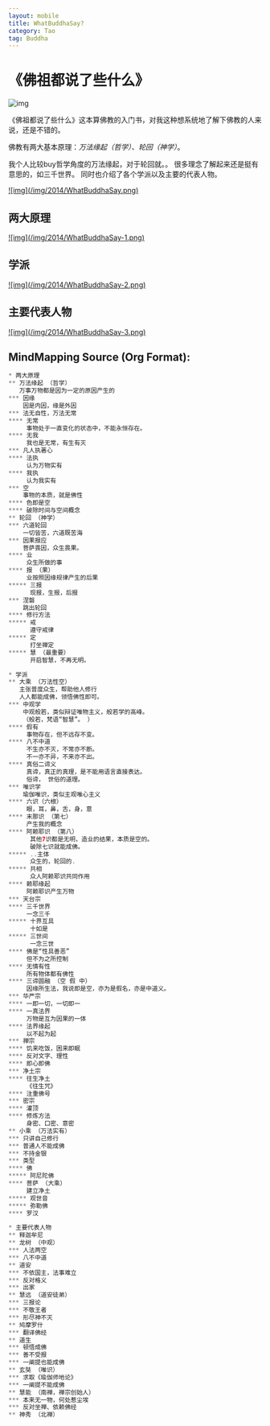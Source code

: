 ```yaml
---
layout: mobile
title: WhatBuddhaSay?
category: Tao
tag: Buddha
---
```


《佛祖都说了些什么》
=====================
![img](http://img5.douban.com/mpic/s27349059.jpg)


《佛祖都说了些什么》这本算佛教的入门书，对我这种想系统地了解下佛教的人来说，还是不错的。

佛教有两大基本原理：*万法缘起（哲学）、轮回（神学）*。

我个人比较buy哲学角度的万法缘起，对于轮回就。。
很多理念了解起来还是挺有意思的，如三千世界。
同时也介绍了各个学派以及主要的代表人物。

<a href="/img/2014/WhatBuddhaSay.png" target="_blank">
![img](/img/2014/WhatBuddhaSay.png)
</a>


## 两大原理
<a href="/img/2014/WhatBuddhaSay-1.png" target="_blank">
![img](/img/2014/WhatBuddhaSay-1.png)
</a>

## 学派
<a href="/img/2014/WhatBuddhaSay-2.png" target="_blank">
![img](/img/2014/WhatBuddhaSay-2.png)
</a>

## 主要代表人物
<a href="/img/2014/WhatBuddhaSay-3.png" target="_blank">
![img](/img/2014/WhatBuddhaSay-3.png)
</a>

MindMapping Source (Org Format):
------------------

```php
* 两大原理
** 万法缘起 （哲学）
   万事万物都是因为一定的原因产生的
*** 因缘
    因是内因，缘是外因
*** 法无自性，万法无常
**** 无常
     事物处于一直变化的状态中，不能永恒存在。
**** 无我
     我也是无常，有生有灭
*** 凡人执著心
**** 法执
     认为万物实有
**** 我执
     认为我实有
*** 空
    事物的本质，就是佛性
**** 色即是空
**** 破除时间与空间概念
** 轮回 （神学）
*** 六道轮回
    一切皆苦，六道既苦海
*** 因果报应
    菩萨畏因，众生畏果。
**** 业 
     众生所做的事
**** 报 （果）
     业按照因缘规律产生的后果
***** 三报
      现报，生报，后报
*** 涅磐
    跳出轮回
**** 修行方法
***** 戒
      遵守戒律
***** 定
      打坐禅定
***** 慧 （最重要）
      开启智慧，不再无明。   
```

```php
* 学派
** 大乘 （万法性空）
   主张普度众生，帮助他人修行
   人人都能成佛，领悟佛性即可。
*** 中观学
    中观般若，类似辩证唯物主义，般若学的高峰。 
    （般若，梵语“智慧”。 ）  
**** 假有
     事物存在，但不远存不变。
**** 八不中道
     不生亦不灭，不常亦不断。
     不一亦不异，不来亦不出。
**** 真俗二谛义
     真谛，真正的真理，是不能用语言直接表达。
     俗谛， 世俗的道理。 
*** 唯识学
    瑜伽唯识，类似主观唯心主义
**** 六识（六根）
     眼，耳，鼻，舌，身，意 
**** 末那识 （第七）
     产生我的概念 
**** 阿赖耶识 （第八）
      其他7识都是无明，造业的结果，本质是空的。
      破除七识就能成佛。
***** ..主体
      众生的，轮回的.
***** 共相
      众人阿赖耶识共同作用
**** 赖耶缘起
     阿赖耶识产生万物
*** 天台宗
**** 三千世界
     一念三千
***** 十界互具
      十如是
***** 三世间
      一念三世
**** 佛是“性具善恶”
     但不为之所控制
**** 无情有性
     所有物体都有佛性
**** 三谛圆融 （空 假 中）
     因缘所生法，我说即是空，亦为是假名，亦是中道义。
*** 华严宗
**** 一即一切，一切即一
**** 一真法界
     万物是互为因果的一体
**** 法界缘起
     以不起为起
*** 禅宗
**** 饥来吃饭，困来即眠
**** 反对文字、理性
**** 即心即佛
*** 净土宗
**** 往生净土
     《往生咒》
**** 注重佛号
*** 密宗
**** 灌顶
**** 修炼方法
     身密、口密、意密
** 小乘 （万法实有）
*** 只讲自己修行
*** 普通人不能成佛
*** 不持金银
*** 类型
**** 佛
***** 阿尼陀佛
**** 菩萨 （大乘）
     建立净土
***** 观世音
***** 弥勒佛
**** 罗汉
```

```php
* 主要代表人物
** 释迦牟尼 
** 龙树 （中观）
*** 人法两空
*** 八不中道
** 道安
*** 不依国主，法事难立
*** 反对格义
*** 出家
** 慧远 （道安徒弟）
*** 三报论
*** 不敬王者
*** 形尽神不灭
** 鸠摩罗什
*** 翻译佛经
** 道生
*** 顿悟成佛
*** 善不受报
*** 一阐提也能成佛
** 玄奘 （唯识）
*** 求取《瑜伽师地论》
*** 一阐提不能成佛
** 慧能 （南禅，禅宗创始人）
*** 本来无一物，何处惹尘埃
*** 反对坐禅、依赖佛经
** 神秀 （北禅）
```
